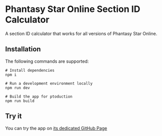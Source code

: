 # Phantasy Star Online Section ID Calculator

A section ID calculator that works for all versions of Phantasy Star Online.

## Installation

The following commands are supported:

```fish
# Install dependencies
npm i

# Run a development environment locally
npm run dev

# Build the app for ptoduction
npm run build
````

## Try it

You can try the app on [its dedicated GitHub Page](https://timbeard.github.io/secid-calculator/)
